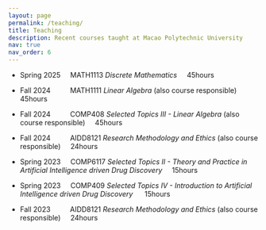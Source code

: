 ```yaml
---
layout: page
permalink: /teaching/
title: Teaching
description: Recent courses taught at Macao Polytechnic University
nav: true
nav_order: 6
---
```


- Spring 2025&nbsp;&nbsp;&nbsp;&nbsp;           MATH1113 *Discrete Mathematics*&nbsp;&nbsp;&nbsp;&nbsp; 45hours

- Fall 2024&nbsp;&nbsp;&nbsp;&nbsp;&nbsp;&nbsp;&nbsp;&nbsp;&nbsp; MATH1111 *Linear Algebra* (also course responsible)&nbsp;&nbsp;&nbsp;&nbsp;  45hours

- Fall 2024&nbsp;&nbsp;&nbsp;&nbsp;&nbsp;&nbsp;&nbsp;&nbsp;&nbsp; COMP408 *Selected Topics III - Linear Algebra* (also course responsible)&nbsp;&nbsp;&nbsp;&nbsp;  45hours

- Fall 2024&nbsp;&nbsp;&nbsp;&nbsp;&nbsp;&nbsp;&nbsp;&nbsp;&nbsp; AIDD8121 *Research Methodology and Ethics* (also course responsible)&nbsp;&nbsp;&nbsp;&nbsp;  24hours

- Spring 2023&nbsp;&nbsp;&nbsp;&nbsp; COMP6117 *Selected Topics II - Theory and Practice in Artificial Intelligence driven Drug Discovery*&nbsp;&nbsp;&nbsp;&nbsp;  15hours

- Spring 2023&nbsp;&nbsp;&nbsp;&nbsp; COMP409 *Selected Topics IV - Introduction to Artificial Intelligence driven Drug Discovery* &nbsp;&nbsp;&nbsp;&nbsp;  15hours

- Fall 2023&nbsp;&nbsp;&nbsp;&nbsp;&nbsp;&nbsp;&nbsp;&nbsp;&nbsp; AIDD8121 *Research Methodology and Ethics* (also course responsible)&nbsp;&nbsp;&nbsp;&nbsp;  24hours

